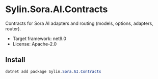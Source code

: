 # Sylin.Sora.AI.Contracts

Contracts for Sora AI adapters and routing (models, options, adapters, router).

- Target framework: net9.0
- License: Apache-2.0

## Install

```powershell
dotnet add package Sylin.Sora.AI.Contracts
```
